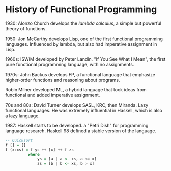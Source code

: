 # History of Functional Programming

1930:
Alonzo Church develops the *lambda calculus*, a simple but powerful theory of functions.

1950:
Jon McCarthy develops Lisp, one of the first functional programming languages. Influenced by lambda, but also had imperative assignment in Lisp.

1960s:
ISWIM developed by Peter Landin. "If You See What I Mean", the first pure functional programming language, with no assignments.

1970s:
John Backus develops FP, a functional language that emphasize higher-order functions and reasoning about programs.

Robin Milner developed ML, a hybrid language that took ideas from functional and added imperative assignment.

70s and 80s:
David Turner develops SASL, KRC, then Miranda. Lazy functional languages. He was extremely influential in Haskell, which is also a lazy language.

1987:
Haskell starts to be developed. a "Petri Dish" for programming language research. Haskell 98 defined a stable version of the language.

```Haskell
-- Quicksort
f [] = []
f (x:xs) = f ys ++ [x] ++ f zs
          where
              ys = [a | a <- xs, a <= x]
              zs = [b | b <- xs, b > x]
```
